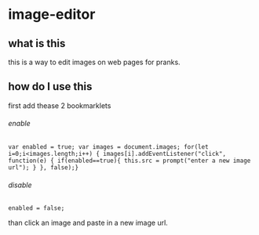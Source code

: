 # image-editor

## what is this
this is a way to edit images on web pages for pranks.

## how do I use this
first add thease 2 bookmarklets
###### enable
```
var enabled = true; var images = document.images; for(let i=0;i<images.length;i++) { images[i].addEventListener("click", function(e) { if(enabled==true){ this.src = prompt("enter a new image url"); } }, false);}
```
###### disable
```
enabled = false;
```
than click an image and paste in a new image url.

